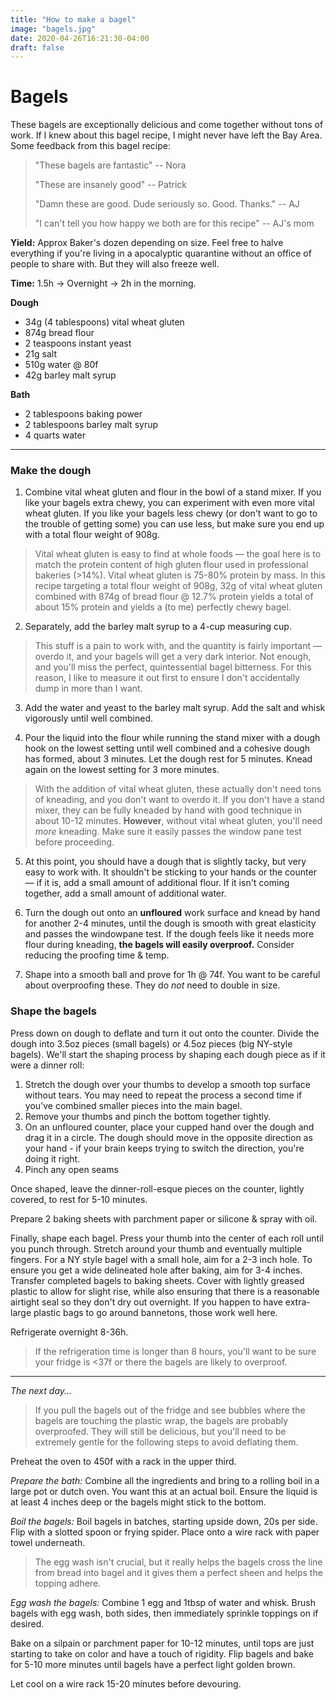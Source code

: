 ```yaml
---
title: "How to make a bagel"
image: "bagels.jpg" 
date: 2020-04-26T16:21:30-04:00
draft: false
---
```

# Bagels

These bagels are exceptionally delicious and come together without tons of work. If I knew about this bagel recipe, I might never have left the Bay Area. Some feedback from this bagel recipe:

> "These bagels are fantastic" -- Nora
>
> "These are insanely good" -- Patrick
>
> "Damn these are good. Dude seriously so. Good. Thanks." -- AJ
>
> "I can't tell you how happy we both are for this recipe" -- AJ's mom


**Yield:** Approx Baker's dozen depending on size. Feel free to halve everything if you're living in a apocalyptic quarantine without an office of people to share with. But they will also freeze well.

**Time:** 1.5h -> Overnight -> 2h in the morning.

**Dough**

- 34g (4 tablespoons) vital wheat gluten
- 874g bread flour
- 2 teaspoons instant yeast
- 21g salt
- 510g water @ 80f
- 42g barley malt syrup

**Bath**

- 2 tablespoons baking power
- 2 tablespoons barley malt syrup
- 4 quarts water

---

### Make the dough

1. Combine vital wheat gluten and flour in the bowl of a stand mixer. If you like your bagels extra chewy, you can experiment with even more vital wheat gluten. If you like your bagels less chewy (or don't want to go to the trouble of getting some) you can use less, but make sure you end up with a total flour weight of 908g.

> Vital wheat gluten is easy to find at whole foods — the goal here is to match the protein content of high gluten flour used in professional bakeries (>14%). Vital wheat gluten is 75-80% protein by mass. In this recipe targeting a total flour weight of 908g, 32g of vital wheat gluten combined with 874g of bread flour @ 12.7% protein yields a total of about 15% protein and yields a (to me) perfectly chewy bagel.

2. Separately, add the barley malt syrup to a 4-cup measuring cup. 

> This stuff is a pain to work with, and the quantity is fairly important — overdo it, and your bagels will get a very dark interior. Not enough, and you'll miss the perfect, quintessential bagel bitterness. For this reason, I like to measure it out first to ensure I don't accidentally dump in more than I want.

3. Add the water and yeast to the barley malt syrup. Add the salt and whisk vigorously until well combined.

4. Pour the liquid into the flour while running the stand mixer with a dough hook on the lowest setting until well combined and a cohesive dough has formed, about 3 minutes. Let the dough rest for 5 minutes. Knead again on the lowest setting for 3 more minutes.

> With the addition of vital wheat gluten, these actually don't need tons of kneading, and you don't want to overdo it. If you don't have a stand mixer, they can be fully kneaded by hand with good technique in about 10-12 minutes. **However**, without vital wheat gluten, you'll need _more_ kneading. Make sure it easily passes the window pane test before proceeding.

5. At this point, you should have a dough that is slightly tacky, but very easy to work with. It shouldn't be sticking to your hands or the counter — if it is, add a small amount of additional flour. If it isn't coming together, add a small amount of additional water.

6. Turn the dough out onto an **unfloured** work surface and knead by hand for another 2-4 minutes, until the dough is smooth with great elasticity and passes the windowpane test. If the dough feels like it needs more flour during kneading, **the bagels will easily overproof.** Consider reducing the proofing time & temp.

7. Shape into a smooth ball and prove for 1h @ 74f. You want to be careful about overproofing these. They do *not* need to double in size.

### Shape the bagels
Press down on dough to deflate and turn it out onto the counter. Divide the dough into 3.5oz pieces (small bagels) or 4.5oz pieces (big NY-style bagels). We'll start the shaping process by shaping each dough piece as if it were a dinner roll:

1. Stretch the dough over your thumbs to develop a smooth top surface without tears. You may need to repeat the process a second time if you've combined smaller pieces into the main bagel.
2. Remove your thumbs and pinch the bottom together tightly.
3. On an unfloured counter, place your cupped hand over the dough and drag it in a circle. The dough should move in the opposite direction as your hand - if your brain keeps trying to switch the direction, you're doing it right.
4. Pinch any open seams

Once shaped, leave the dinner-roll-esque pieces on the counter, lightly covered, to rest for 5-10 minutes.  

Prepare 2 baking sheets with parchment paper or silicone & spray with oil.

Finally, shape each bagel. Press your thumb into the center of each roll until you punch through. Stretch around your thumb and eventually multiple fingers. For a NY style bagel with a small hole, aim for a 2-3 inch hole. To ensure you get a wide delineated hole after baking, aim for 3-4 inches. Transfer completed bagels to baking sheets. Cover with lightly greased plastic to allow for slight rise, while also ensuring that there is a reasonable airtight seal so they don't dry out overnight. If you happen to have extra-large plastic bags to go around bannetons, those work well here.

Refrigerate overnight 8-36h.

> If the refrigeration time is longer than 8 hours, you'll want to be sure your fridge is <37f or there the bagels are likely to overproof.

---
*The next day...*
> If you pull the bagels out of the fridge and see bubbles where the bagels are touching the plastic wrap, the bagels are probably overproofed. They will still be delicious, but you'll need to be extremely gentle for the following steps to avoid deflating them.

Preheat the oven to 450f with a rack in the upper third.

*Prepare the bath:*
Combine all the ingredients and bring to a rolling boil in a large pot or dutch oven. You want this at an actual boil. Ensure the liquid is at least 4 inches deep or the bagels might stick to the bottom.

*Boil the bagels:* Boil bagels in batches, starting upside down, 20s per side. Flip with a slotted spoon or frying spider. Place onto a wire rack with paper towel underneath. 

> The egg wash isn't crucial, but it really helps the bagels cross the line from bread into bagel and it gives them a perfect sheen and helps the topping adhere.

*Egg wash the bagels:* Combine 1 egg and 1tbsp of water and whisk. Brush bagels with egg wash, both sides, then immediately sprinkle toppings on if desired.


Bake on a silpain or parchment paper for 10-12 minutes, until tops are just starting to take on color and have a touch of rigidity. Flip bagels and bake for 5-10 more minutes until bagels have a perfect light golden brown.

Let cool on a wire rack 15-20 minutes before devouring.

